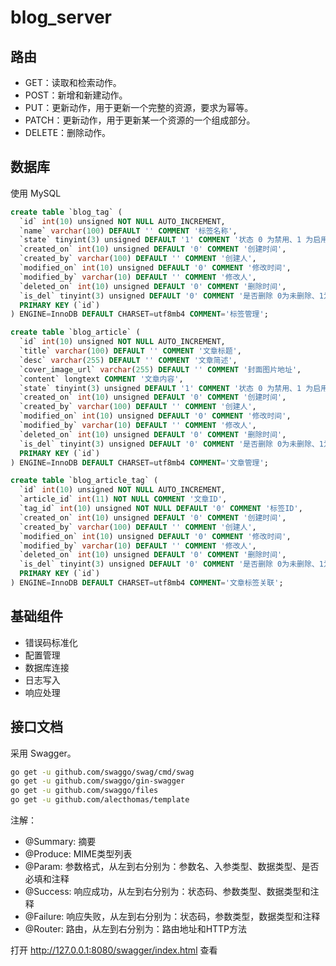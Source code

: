 # blog_server

## 路由
- GET：读取和检索动作。
- POST：新增和新建动作。
- PUT：更新动作，用于更新一个完整的资源，要求为幂等。
- PATCH：更新动作，用于更新某一个资源的一个组成部分。
- DELETE：删除动作。

## 数据库

使用 MySQL

```sql
create table `blog_tag` (
  `id` int(10) unsigned NOT NULL AUTO_INCREMENT,
  `name` varchar(100) DEFAULT '' COMMENT '标签名称',
  `state` tinyint(3) unsigned DEFAULT '1' COMMENT '状态 0 为禁用、1 为启用',
  `created_on` int(10) unsigned DEFAULT '0' COMMENT '创建时间',
  `created_by` varchar(100) DEFAULT '' COMMENT '创建人',
  `modified_on` int(10) unsigned DEFAULT '0' COMMENT '修改时间',
  `modified_by` varchar(10) DEFAULT '' COMMENT '修改人',
  `deleted_on` int(10) unsigned DEFAULT '0' COMMENT '删除时间',
  `is_del` tinyint(3) unsigned DEFAULT '0' COMMENT '是否删除 0为未删除、1为已删除',
  PRIMARY KEY (`id`)
) ENGINE=InnoDB DEFAULT CHARSET=utf8mb4 COMMENT='标签管理';
```

```sql
create table `blog_article` (
  `id` int(10) unsigned NOT NULL AUTO_INCREMENT,
  `title` varchar(100) DEFAULT '' COMMENT '文章标题',
  `desc` varchar(255) DEFAULT '' COMMENT '文章简述',
  `cover_image_url` varchar(255) DEFAULT '' COMMENT '封面图片地址',
  `content` longtext COMMENT '文章内容',
  `state` tinyint(3) unsigned DEFAULT '1' COMMENT '状态 0 为禁用、1 为启用',
  `created_on` int(10) unsigned DEFAULT '0' COMMENT '创建时间',
  `created_by` varchar(100) DEFAULT '' COMMENT '创建人',
  `modified_on` int(10) unsigned DEFAULT '0' COMMENT '修改时间',
  `modified_by` varchar(10) DEFAULT '' COMMENT '修改人',
  `deleted_on` int(10) unsigned DEFAULT '0' COMMENT '删除时间',
  `is_del` tinyint(3) unsigned DEFAULT '0' COMMENT '是否删除 0为未删除、1为已删除',
  PRIMARY KEY (`id`)
) ENGINE=InnoDB DEFAULT CHARSET=utf8mb4 COMMENT='文章管理';
```

```sql
create table `blog_article_tag` (
  `id` int(10) unsigned NOT NULL AUTO_INCREMENT,
  `article_id` int(11) NOT NULL COMMENT '文章ID',
  `tag_id` int(10) unsigned NOT NULL DEFAULT '0' COMMENT '标签ID',
  `created_on` int(10) unsigned DEFAULT '0' COMMENT '创建时间',
  `created_by` varchar(100) DEFAULT '' COMMENT '创建人',
  `modified_on` int(10) unsigned DEFAULT '0' COMMENT '修改时间',
  `modified_by` varchar(10) DEFAULT '' COMMENT '修改人',
  `deleted_on` int(10) unsigned DEFAULT '0' COMMENT '删除时间',
  `is_del` tinyint(3) unsigned DEFAULT '0' COMMENT '是否删除 0为未删除、1为已删除',
  PRIMARY KEY (`id`)
) ENGINE=InnoDB DEFAULT CHARSET=utf8mb4 COMMENT='文章标签关联';
```

## 基础组件
- 错误码标准化
- 配置管理
- 数据库连接
- 日志写入
- 响应处理

## 接口文档
采用 Swagger。
``` bash
go get -u github.com/swaggo/swag/cmd/swag
go get -u github.com/swaggo/gin-swagger
go get -u github.com/swaggo/files
go get -u github.com/alecthomas/template
```

注解：
- @Summary: 摘要
- @Produce: MIME类型列表
- @Param: 参数格式，从左到右分别为：参数名、入参类型、数据类型、是否必填和注释
- @Success: 响应成功，从左到右分别为：状态码、参数类型、数据类型和注释
- @Failure: 响应失败，从左到右分别为：状态码，参数类型，数据类型和注释
- @Router: 路由，从左到右分别为：路由地址和HTTP方法

打开 http://127.0.0.1:8080/swagger/index.html 查看